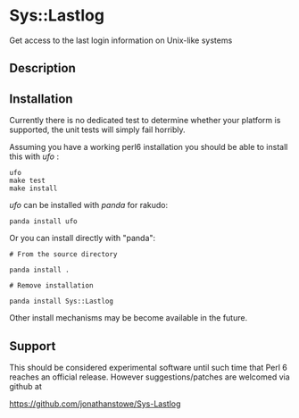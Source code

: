 # Sys::Lastlog

Get access to the last login information on Unix-like systems

## Description

## Installation

Currently there is no dedicated test to determine whether your platform is
supported, the unit tests will simply fail horribly.

Assuming you have a working perl6 installation you should be able to
install this with *ufo* :

    ufo
    make test
    make install

*ufo* can be installed with *panda* for rakudo:

    panda install ufo

Or you can install directly with "panda":

    # From the source directory

    panda install .

    # Remove installation

    panda install Sys::Lastlog

Other install mechanisms may be become available in the future.

## Support

This should be considered experimental software until such time that
Perl 6 reaches an official release.  However suggestions/patches are
welcomed via github at

   https://github.com/jonathanstowe/Sys-Lastlog

